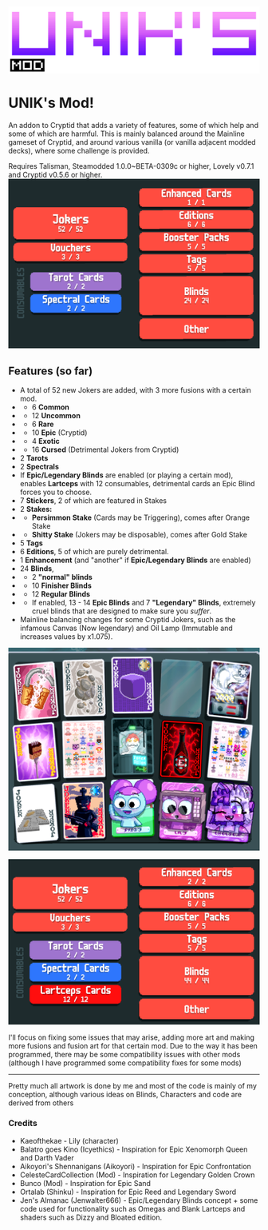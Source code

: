 
![alt text](image-2.png)
# UNIK's Mod!
An addon to Cryptid that adds a variety of features, some of which help and some of which are harmful.
This is mainly balanced around the Mainline gameset of Cryptid, and around various vanilla (or vanilla adjacent modded decks), where some challenge is provided.

Requires Talisman, Steamodded 1.0.0~BETA-0309c or higher, Lovely v0.7.1 and Cryptid v0.5.6 or higher.
![52 Jokers, 1 enhanced, 3 vouchers, 6 editions, 5 boosters, 5 tags, 24 blinds 2 tarots, 2 spectrals and other stickers](image-1.png)
## Features (so far)
- A total of 52 new Jokers are added, with 3 more fusions with a certain mod.
- - 6 **Common**
- - 12 **Uncommon**
- - 6 **Rare**
- - 10 **Epic** (Cryptid)
- - 4 **Exotic**
- - 16 **Cursed** (Detrimental Jokers from Cryptid)
- 2 **Tarots**
- 2 **Spectrals**
- If **Epic/Legendary Blinds** are enabled (or playing a certain mod), enables **Lartceps** with 12 consumables, detrimental cards an Epic Blind forces you to choose.
- 7 **Stickers**, 2 of which are featured in Stakes
- 2 **Stakes:**
- - **Persimmon Stake** (Cards may be Triggering), comes after Orange Stake
- - **Shitty Stake** (Jokers may be disposable), comes after Gold Stake
- 5 **Tags**
- 6 **Editions**, 5 of which are purely detrimental.
- 1 **Enhancement** (and "another" if **Epic/Legendary Blinds** are enabled)
- 24 **Blinds**, 
- - 2 **"normal" blinds**
- - 10 **Finisher Blinds**
- - 12 **Regular Blinds**
- - If enabled, 13 - 14 **Epic Blinds** and 7 **"Legendary" Blinds**, extremely cruel blinds that are designed to make sure you *suffer*.
- Mainline balancing changes for some Cryptid Jokers, such as the infamous Canvas (Now legendary) and Oil Lamp (Immutable and increases values by x1.075).

![alt text](image-3.png)

![menu with epic/legendary blinds](image.png)

I'll focus on fixing some issues that may arise, adding more art and making more fusions and fusion art for that certain mod.
Due to the way it has been programmed, there may be some compatibility issues with other mods (although I have programmed some compatibility fixes for some mods)

------
Pretty much all artwork is done by me and most of the code is mainly of my conception, although various ideas on Blinds, Characters and code are derived from others

### Credits
- Kaeofthekae -  Lily (character)
- Balatro goes Kino (Icyethics) - Inspiration for Epic Xenomorph Queen and Darth Vader
- Aikoyori's Shennanigans (Aikoyori) - Inspiration for Epic Confrontation
- CelesteCardCollection (Mod) - Inspiration for Legendary Golden Crown
- Bunco (Mod) - Inspiration for Epic Sand
- Ortalab (Shinku) - Inspiration for Epic Reed and Legendary Sword
- Jen's Almanac (Jenwalter666) -  Epic/Legendary Blinds concept + some code used for functionality such as Omegas and Blank Lartceps and shaders such as Dizzy and Bloated edition.
